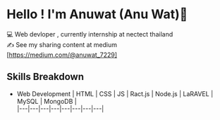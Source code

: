 # Hello ! I'm Anuwat (Anu Wat)👋
:computer: Web devloper , currently internship at nectect thailand   
:writing_hand: See my sharing content at medium [https://medium.com/@anuwat_7229]

## Skills Breakdown 
- Web Development
| HTML | CSS  | JS | Ract.js | Node.js | LaRAVEL  |  MySQL | MongoDB |              
|---|---|---|---|---|---|---|---|
